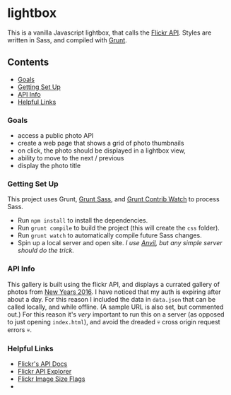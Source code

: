 # lightbox

This is a vanilla Javascript lightbox, that calls the [Flickr API](https://www.flickr.com/services/api/explore/flickr.photosets.getPhotos). Styles are written in Sass, and compiled with [Grunt](http://gruntjs.com/).

## Contents
* [Goals](#goals)
* [Getting Set Up](#getting-set-up)
* [API Info](#API-info) 
* [Helpful Links](#relevant-links)

### Goals
* access a public photo API
* create a web page that shows a grid of photo thumbnails
* on click, the photo should be displayed in a lightbox view,  
* ability to move to the next / previous 
* display the photo title

### Getting Set Up
This project uses Grunt, [Grunt Sass](https://github.com/sindresorhus/grunt-sass), and [Grunt Contrib Watch](https://github.com/gruntjs/grunt-contrib-watch) to process Sass. 

* Run `npm install` to install the dependencies. 
* Run `grunt compile` to build the project (this will create the `css` folder). 
* Run `grunt watch` to automatically compile future Sass changes.
* Spin up a local server and open site. _I use [Anvil](http://anvilformac.com/), but any simple server should do the trick._

### API Info
This gallery is built using the flickr API, and displays a currated gallery of photos from [New Years 2016](https://www.flickr.com/photos/flickr/galleries/72157663033498841/). I have noticed that my auth is expiring after about a day. For this reason I included the data in `data.json` that can be called locally, and while offline. (A sample URL is also set, but commented out.) For this reason it's _very_ important to run this on a server (as opposed to just opening `index.html`), and avoid the dreaded :skull: cross origin request errors :skull:.

### Helpful Links
* [Flickr's API Docs](https://www.flickr.com/services/api/)
* [Flickr API Explorer](https://www.flickr.com/services/api/explore/flickr.galleries.getPhotos)
* [Flickr Image Size Flags](https://www.flickr.com/services/api/misc.urls.html)
* []()